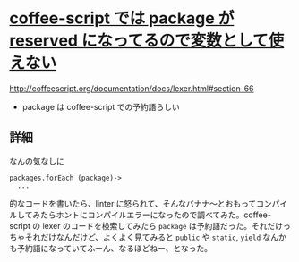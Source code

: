# [coffee-script では package が reserved になってるので変数として使えない](/2014/06/15/coffee-script-package-number-reserved-t.html)

http://coffeescript.org/documentation/docs/lexer.html#section-66

* package は coffee-script での予約語らしい

## 詳細

なんの気なしに

```
packages.forEach (package)->
  ...
```

的なコードを書いたら、linter に怒られて、そんなバナナ〜とおもってコンパイルしてみたらホントにコンパイルエラーになったので調べてみた。coffee-script の lexer のコードを検索してみたら `package` は予約語だった。それだけっちゃそれだけなんだけど、よくよく見てみると `public` や `static`, `yield` なんかも予約語になっていてふーん、なるほどねー、となった。
